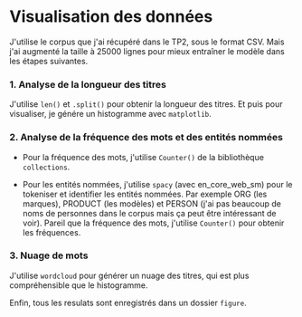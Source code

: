# Visualisation des données

J'utilise le corpus que j'ai récupéré dans le TP2, sous le format CSV. Mais j'ai augmenté la taille à 25000 lignes pour mieux entraîner le modèle dans les étapes suivantes.

### 1. Analyse de la longueur des titres
J'utilise `len()` et `.split()` pour obtenir la longueur des titres. Et puis pour visualiser, je génére un histogramme avec `matplotlib`.

### 2. Analyse de la fréquence des mots et des entités nommées
- Pour la fréquence des mots, j'utilise `Counter()` de la bibliothèque `collections`. 

- Pour les entités nommées, j'utilise `spacy` (avec en_core_web_sm) pour le tokeniser et identifier les entités nommées. Par exemple ORG (les marques), PRODUCT (les modèles) et PERSON (j'ai pas beaucoup de noms de personnes dans le corpus mais ça peut être intéressant de voir). Pareil que la fréquence des mots, j'utilise `Counter()` pour obtenir les fréquences.

### 3. Nuage de mots
J'utilise `wordcloud` pour générer un nuage des titres, qui est plus compréhensible que le histogramme.


Enfin, tous les resulats sont enregistrés dans un dossier `figure`.